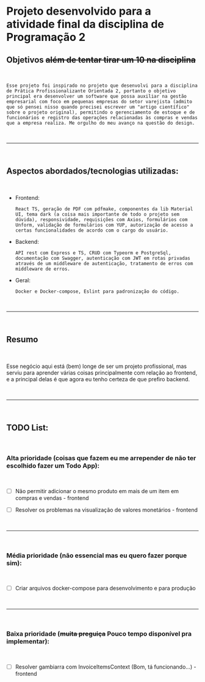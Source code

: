# Projeto desenvolvido para a atividade final da disciplina de Programação 2

## Objetivos <s>além de tentar tirar um 10 na disciplina</s>

<br>

    Esse projeto foi inspirado no projeto que desenvolvi para a disciplina de Prática Profissionalizante Orientada 2, portanto o objetivo principal era desenvolver um software que possa auxiliar na gestão empresarial com foco em pequenas empresas do setor varejista (admito que só pensei nisso quando precisei escrever um "artigo científico" sobre o projeto original), permitindo o gerenciamento de estoque e de funcionários e registro das operações relacionadas às compras e vendas que a empresa realiza. Me orgulho do meu avanço na questão do design.

<br>
<hr>
<br>

## Aspectos abordados/tecnologias utilizadas:

<br>

- Frontend:

      React TS, geração de PDF com pdfmake, componentes da lib Material UI, tema dark (a coisa mais importante de todo o projeto sem dúvida), responsividade, requisições com Axios, formulários com Unform, validação de formulários com YUP, autorização de acesso a certas funcionalidades de acordo com o cargo do usuário.

- Backend:

      API rest com Express e TS, CRUD com Typeorm e PostgreSql, documentação com Swagger, autenticação com JWT em rotas privadas através de um middleware de autenticação, tratamento de erros com middleware de erros.

- Geral:

      Docker e Docker-compose, Eslint para padronização do código.

<br>
<hr>
<br>

## Resumo

<br>

Esse negócio aqui está (bem) longe de ser um projeto profissional, mas serviu para aprender várias coisas principalmente com relação ao frontend, e a principal delas é que agora eu tenho certeza de que prefiro backend.

<br>
<hr>
<br>

## TODO List:

<br>

### Alta prioridade (coisas que fazem eu me arrepender de não ter escolhido fazer um Todo App):

<br>

- [ ] Não permitir adicionar o mesmo produto em mais de um item em compras e vendas - frontend

- [ ] Resolver os problemas na visualização de valores monetários - frontend

<br>
<hr>
<br>

### Média prioridade (não essencial mas eu quero fazer porque sim):

<br>

- [ ] Criar arquivos docker-compose para desenvolvimento e para produção

<br>
<hr>
<br>

### Baixa prioridade (<s>muita preguiça</s> Pouco tempo disponível pra implementar):

<br>

- [ ] Resolver gambiarra com InvoiceItemsContext (Bom, tá funcionando...) - frontend
